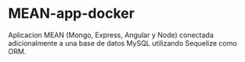 # MEAN-app-docker
Aplicacion MEAN (Mongo, Express, Angular y Node) conectada adicionalmente a una base de datos MySQL utilizando Sequelize como ORM.
